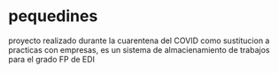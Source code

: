 # pequedines
 proyecto realizado durante la cuarentena del COVID como sustitucion a practicas con empresas, es un sistema de almacienamiento de trabajos para el grado FP de EDI
